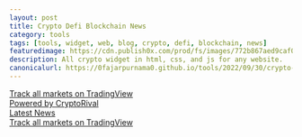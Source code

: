 ```yaml
---
layout: post
title: Crypto Defi Blockchain News
category: tools
tags: [tools, widget, web, blog, crypto, defi, blockchain, news]
featuredimage: https://cdn.publish0x.com/prod/fs/images/772b867aed9caf09e65cedf45115aeda55e3c1c0605a932b48832ed00f31ef89.png
description: All crypto widget in html, css, and js for any website.
canonicalurl: https://0fajarpurnama0.github.io/tools/2022/09/30/crypto-defi-blockchain-news
---
```

<style>
  .wrapper {
    display: flex;
  }

  .wrapper > * {
    width: 100%;
  }
</style>
<!-- Trading View Economic Calendar Widget Start -->
<div class="wrapper">
  <div class="tradingview-widget-container">
    <div class="tradingview-widget-container__widget"></div>
    <div class="tradingview-widget-copyright"><a href="https://www.tradingview.com/" rel="noopener nofollow" target="_blank"><span class="blue-text">Track all markets on TradingView</span></a></div>
    <script type="text/javascript" src="https://s3.tradingview.com/external-embedding/embed-widget-timeline.js" async>
    {
    "feedMode": "all_symbols",
    "colorTheme": "dark",
    "isTransparent": false,
    "displayMode": "regular",
    "width": "100%",
    "height": "100%",
    "locale": "en"
  }
    </script>
  </div>
</div>
<!-- Trading View Economic Calendar Widget End -->

<!-- Coingecko Widget Start -->
<div class="wrapper">
  <script src="https://widgets.coingecko.com/coingecko-coin-heatmap-widget.js"></script>
  <coingecko-coin-heatmap-widget  height="400" locale="en"></coingecko-coin-heatmap-widget>
</div>
<!-- Coingecko Widget Stop -->


<!-- Publish0x Widget Start -->
<div class="wrapper">
  <script src="https://www.publish0x.com/widget/code"></script><publish0x-posts-widget aff="4oeEw0Yb0B" posts-number="9" content-type="tag" content-ids="19,5,8"></publish0x-posts-widget>
</div>
<!-- Publish0x Widget End -->

<!-- Cointelegraph Widget Start -->
<div class="wrapper">
  <script src="https://cointelegraph.com/news-widget" data-ct-widget-limit="6" data-ct-widget-theme="dark" data-ct-widget-size="large" data-ct-widget-priceindex="true" data-ct-widget-images="true" data-ct-widget-currency="USD" data-ct-widget-language="en"></script>
</div>
<!-- Cointelegraph Widget End -->

<!-- CryptoRival News Widget BEGIN -->
<div class="wrapper">
  <script type="text/javascript" src="https://static.cryptorival.com/js/newswidget.js"></script>
  <a id="cr-copyright" href="https://cryptorival.com/" target="_blank" rel="nofollow">Powered by CryptoRival</a>
  <script type="text/javascript">
  showNews('500', true, '0', 'FF9933', 'FF9933', 'E57300', '777777', '495');
  </script>
</div>
<!-- CryptoRival News Widget END -->

<!-- Cryptopanic Widget Start -->
<div class="wrapper">
  <a href="https://cryptopanic.com/" target="_blank" data-news_feed="recent" data-bg_color="#FFFFFF" data-text_color="#333333" data-link_color="#0091C2" data-header_bg_color="#30343B" data-header_text_color="#FFFFFF" class="CryptoPanicWidget">Latest News</a>
  <script src="https://static.cryptopanic.com/static/js/widgets.min.js"></script>
</div>
<!-- Cryptopanic Widget End -->

<!-- Cryptohpper Widget Start -->
<div class="wrapper">
  <div class="cryptohopper-web-widget" data-id="5" data-atid="32017"></div>
  <script src="https://www.cryptohopper.com/widgets/js/script"></script>
</div>
<!-- Cryptohopper Widget End -->

<!-- RSS App Widget Start -->
<div class="wrapper">
  <rssapp-wall id="tNoEXw86GRJa8uTA"></rssapp-wall><script src="https://widget.rss.app/v1/wall.js" type="text/javascript" async></script>
</div>
<!-- RSS App Widget End -->

<!-- Trading View Snaps Widget Start -->
<div class="wrapper">
  <div class="tradingview-widget-container">
    <div class="tradingview-widget-container__widget"></div>
    <div class="tradingview-widget-copyright"><a href="https://www.tradingview.com/" rel="noopener nofollow" target="_blank"><span class="blue-text">Track all markets on TradingView</span></a></div></div>
    <script type="text/javascript" src="https://s3.tradingview.com/external-embedding/embed-widget-timeline.js" async>
    {
    "feedMode": "all_symbols",
    "colorTheme": "dark",
    "isTransparent": false,
    "displayMode": "regular",
    "width": "100%",
    "height": "100%",
    "locale": "en"
    }
    </script>
</div>
<!-- Trading View Snaps Widget End -->